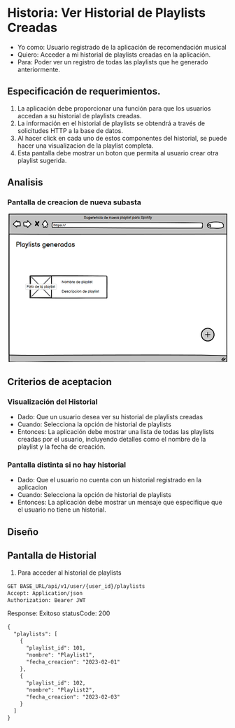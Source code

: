 # Historia: Ver Historial de Playlists Creadas

- Yo como: Usuario registrado de la aplicación de recomendación musical
- Quiero: Acceder a mi historial de playlists creadas en la aplicación.
- Para: Poder ver un registro de todas las playlists que he generado anteriormente.

## Especificación de requerimientos.

1. La aplicación debe proporcionar una función para que los usuarios accedan a su historial de playlists creadas.
2. La información en el historial de playlists se obtendrá a través de solicitudes HTTP a la base de datos.
3. Al hacer click en cada uno de estos componentes del historial, se puede hacer una visualizacion de la playlist completa.
4. Esta pantalla debe mostrar un boton que permita al usuario crear otra playlist sugerida.

## Analisis

### Pantalla de creacion de nueva subasta

![historial](img/home.png)

## Criterios de aceptacion

### Visualización del Historial

- Dado: Que un usuario desea ver su historial de playlists creadas
- Cuando: Selecciona la opción de historial de playlists
- Entonces: La aplicación debe mostrar una lista de todas las playlists creadas por el usuario, incluyendo detalles como el nombre de la playlist y la fecha de creación.

### Pantalla distinta si no hay historial
- Dado: Que el usuario no cuenta con un historial registrado en la aplicacion
- Cuando: Selecciona la opción de historial de playlists
- Entonces: La aplicación debe mostrar un mensaje que especifique que el usuario no tiene un historial.

## Diseño

## Pantalla de Historial

1. Para acceder al historial de playlists

```
GET BASE_URL/api/v1/user/{user_id}/playlists
Accept: Application/json
Authorization: Bearer JWT
```
Response: Exitoso statusCode: 200
```
{
  "playlists": [
    {
      "playlist_id": 101,
      "nombre": "Playlist1",
      "fecha_creacion": "2023-02-01"
    },
    {
      "playlist_id": 102,
      "nombre": "Playlist2",
      "fecha_creacion": "2023-02-03"
    }
  ]
}
```